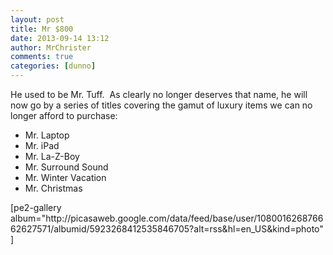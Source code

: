 ```yaml
---
layout: post
title: Mr $800
date: 2013-09-14 13:12
author: MrChrister
comments: true
categories: [dunno]
---
```

He used to be Mr. Tuff.  As clearly no longer deserves that name, he will now go by a series of titles covering the gamut of luxury items we can no longer afford to purchase:
<ul>
	<li>Mr. Laptop</li>
	<li>Mr. iPad</li>
	<li>Mr. La-Z-Boy</li>
	<li>Mr. Surround Sound</li>
	<li>Mr. Winter Vacation</li>
	<li>Mr. Christmas</li>
</ul>
[pe2-gallery album="http://picasaweb.google.com/data/feed/base/user/108001626876662627571/albumid/5923268412535846705?alt=rss&amp;hl=en_US&amp;kind=photo" ]
